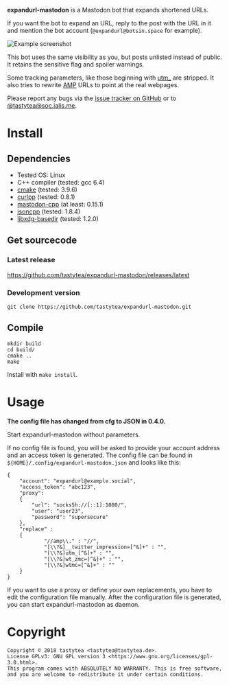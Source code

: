 **expandurl-mastodon** is a Mastodon bot that expands shortened URLs.

If you want the bot to expand an URL, reply to the post with the URL in it and
mention the bot account (`@expandurl@botsin.space` for example).

![Example screenshot](https://user-images.githubusercontent.com/3681516/39963736-908e3eea-5663-11e8-9a9c-55ca74279235.jpg)

This bot uses the same visibility as you, but posts unlisted instead of public.
It retains the sensitive flag and spoiler warnings.

Some tracking parameters, like those beginning with
[utm_](https://en.wikipedia.org/wiki/UTM_parameters) are stripped. It also tries
to rewrite [AMP](https://en.wikipedia.org/wiki/Accelerated_Mobile_Pages) URLs to
point at the real webpages.

Please report any bugs via the
[issue tracker on GitHub](https://github.com/tastytea/expandurl-mastodon/issues)
or to [@tastytea@soc.ialis.me](https://soc.ialis.me/@tastytea).

# Install

## Dependencies

 * Tested OS: Linux
 * C++ compiler (tested: gcc 6.4)
 * [cmake](https://cmake.org/) (tested: 3.9.6)
 * [curlpp](http://www.curlpp.org/) (tested: 0.8.1)
 * [mastodon-cpp](https://github.com/tastytea/mastodon-cpp) (at least: 0.15.1)
 * [jsoncpp](https://github.com/open-source-parsers/jsoncpp) (tested: 1.8.4)
 * [libxdg-basedir](http://repo.or.cz/w/libxdg-basedir.git) (tested: 1.2.0)

## Get sourcecode

### Latest release

https://github.com/tastytea/expandurl-mastodon/releases/latest

### Development version

    git clone https://github.com/tastytea/expandurl-mastodon.git

## Compile

    mkdir build
    cd build/
    cmake ..
    make

Install with `make install`.

# Usage

**The config file has changed from cfg to JSON in 0.4.0.**

Start expandurl-mastodon without parameters.

If no config file is found, you will be asked to provide your account address
and an access token is generated. The config file can be found in
`${HOME}/.config/expandurl-mastodon.json` and looks like this:

    {
        "account": "expandurl@example.social",
        "access_token": "abc123",
        "proxy":
        {
            "url": "socks5h://[::1]:1080/",
            "user": "user23",
            "password": "supersecure"
        },
        "replace" :
        {
                "//amp\\." : "//",
                "[\\?&]__twitter_impression=[^&]+" : "",
                "[\\?&]utm_[^&]+" : "",
                "[\\?&]wt_zmc=[^&]+" : "",
                "[\\?&]wtmc=[^&]+" : ""
        }
    }

If you want to use a proxy or define your own replacements, you have to edit the
configuration file manually. After the configuration file is generated, you can
start expandurl-mastodon as
daemon.

# Copyright

    Copyright © 2018 tastytea <tastytea@tastytea.de>.
    License GPLv3: GNU GPL version 3 <https://www.gnu.org/licenses/gpl-3.0.html>.
    This program comes with ABSOLUTELY NO WARRANTY. This is free software,
    and you are welcome to redistribute it under certain conditions.
